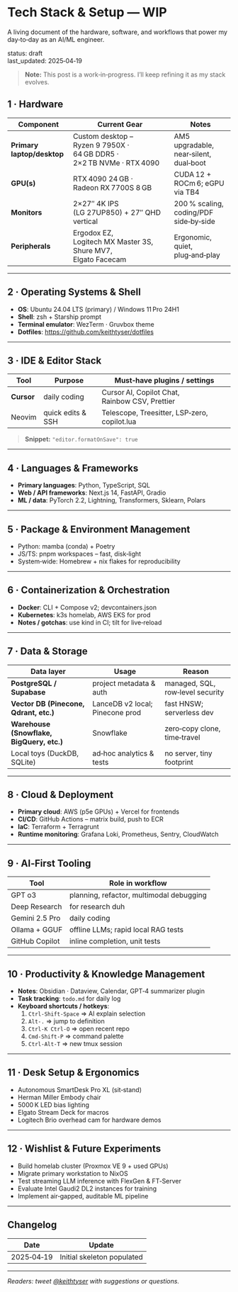 # Tech Stack & Setup — WIP

A living document of the hardware, software, and workflows that power my day‑to‑day as an AI/ML engineer.

status: draft  
last_updated: 2025‑04‑19

> **Note:** This post is a work‑in‑progress. I’ll keep refining it as my stack evolves.

## 1 · Hardware

| Component | Current Gear | Notes |
|-----------|--------------|-------|
| **Primary laptop/desktop** | Custom desktop – Ryzen 9 7950X · 64 GB DDR5 · 2×2 TB NVMe · RTX 4090 | AM5 upgradable, near‑silent, dual‑boot |
| **GPU(s)** | RTX 4090 24 GB · Radeon RX 7700S 8 GB | CUDA 12 + ROCm 6; eGPU via TB4 |
| **Monitors** | 2×27″ 4K IPS (LG 27UP850) + 27″ QHD vertical | 200 % scaling, coding/PDF side‑by‑side |
| **Peripherals** | Ergodox EZ, Logitech MX Master 3S, Shure MV7, Elgato Facecam | Ergonomic, quiet, plug‑and‑play |

---

## 2 · Operating Systems & Shell

- **OS**: Ubuntu 24.04 LTS (primary) / Windows 11 Pro 24H1
- **Shell**: zsh + Starship prompt
- **Terminal emulator**: WezTerm · Gruvbox theme
- **Dotfiles**: <https://github.com/keithtyser/dotfiles>

---

## 3 · IDE & Editor Stack

| Tool | Purpose | Must‑have plugins / settings |
|------|---------|------------------------------|
| **Cursor** | daily coding | Cursor AI, Copilot Chat, Rainbow CSV, Prettier |
| Neovim | quick edits & SSH | Telescope, Treesitter, LSP‑zero, copilot.lua |

> **Snippet:** `"editor.formatOnSave": true`

---

## 4 · Languages & Frameworks

- **Primary languages**: Python, TypeScript, SQL
- **Web / API frameworks**: Next.js 14, FastAPI, Gradio
- **ML / data**: PyTorch 2.2, Lightning, Transformers, Sklearn, Polars

---

## 5 · Package & Environment Management

- Python: mamba (conda) + Poetry
- JS/TS: pnpm workspaces – fast, disk‑light
- System‑wide: Homebrew + nix flakes for reproducibility

---

## 6 · Containerization & Orchestration

- **Docker**: CLI + Compose v2; devcontainers.json
- **Kubernetes**: k3s homelab, AWS EKS for prod
- **Notes / gotchas**: use kind in CI; tilt for live‑reload

---

## 7 · Data & Storage

| Data layer | Usage | Reason |
|------------|-------|--------|
| **PostgreSQL / Supabase** | project metadata & auth | managed, SQL, row‑level security |
| **Vector DB (Pinecone, Qdrant, etc.)** | LanceDB v2 local; Pinecone prod | fast HNSW; serverless dev |
| **Warehouse (Snowflake, BigQuery, etc.)** | Snowflake | zero‑copy clone, time‑travel |
| Local toys (DuckDB, SQLite) | ad‑hoc analytics & tests | no server, tiny footprint |

---

## 8 · Cloud & Deployment

- **Primary cloud**: AWS (p5e GPUs) + Vercel for frontends
- **CI/CD**: GitHub Actions – matrix build, push to ECR
- **IaC**: Terraform + Terragrunt
- **Runtime monitoring**: Grafana Loki, Prometheus, Sentry, CloudWatch

---

## 9 · AI‑First Tooling

| Tool | Role in workflow |
|------|------------------|
| GPT o3 | planning, refactor, multimodal debugging |
| Deep Research | for research duh |
| Gemini 2.5 Pro | daily coding |
| Ollama + GGUF | offline LLMs; rapid local RAG tests |
| GitHub Copilot | inline completion, unit tests |

---

## 10 · Productivity & Knowledge Management

- **Notes**: Obsidian · Dataview, Calendar, GPT‑4 summarizer plugin
- **Task tracking**: `todo.md` for daily log
- **Keyboard shortcuts / hotkeys**:
  1. `Ctrl‑Shift‑Space` ⇒ AI explain selection
  2. `Alt‑.` ⇒ jump to definition
  3. `Ctrl‑K Ctrl‑O` ⇒ open recent repo
  4. `Cmd‑Shift‑P` ⇒ command palette
  5. `Ctrl‑Alt‑T` ⇒ new tmux session

---

## 11 · Desk Setup & Ergonomics

- Autonomous SmartDesk Pro XL (sit‑stand)
- Herman Miller Embody chair
- 5000 K LED bias lighting
- Elgato Stream Deck for macros
- Logitech Brio overhead cam for hardware demos

---

## 12 · Wishlist & Future Experiments

- Build homelab cluster (Proxmox VE 9 + used GPUs)
- Migrate primary workstation to NixOS
- Test streaming LLM inference with FlexGen & FT‑Server
- Evaluate Intel Gaudi2 DL2 instances for training
- Implement air‑gapped, auditable ML pipeline

---

## Changelog

| Date | Update |
|------|--------|
| 2025‑04‑19 | Initial skeleton populated |

---

_Readers: tweet [@keithtyser](https://twitter.com/keithtyser) with suggestions or questions._

